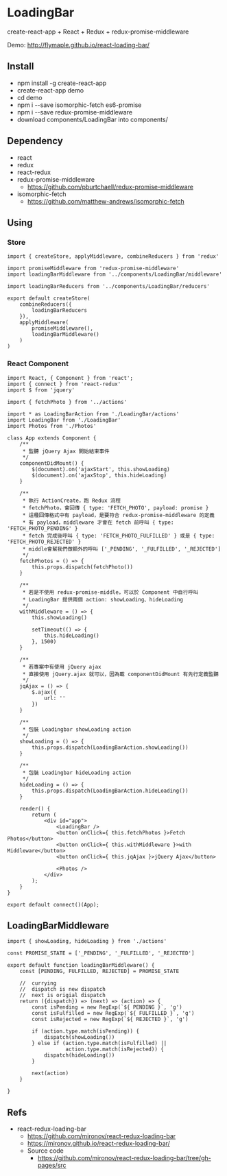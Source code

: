 # LoadingBar

create-react-app + React + Redux + redux-promise-middleware

Demo: http://flymaple.github.io/react-loading-bar/

## Install

* npm install -g create-react-app
* create-react-app demo
* cd demo
* npm i --save isomorphic-fetch es6-promise
* npm i --save redux-promise-middleware
* download components/LoadingBar into components/

## Dependency

* react
* redux
* react-redux
* redux-promise-middleware
  * https://github.com/pburtchaell/redux-promise-middleware
* isomorphic-fetch
  * https://github.com/matthew-andrews/isomorphic-fetch

## Using

### Store

``` JS
import { createStore, applyMiddleware, combineReducers } from 'redux'

import promiseMiddleware from 'redux-promise-middleware'
import loadingBarMiddleware from '../components/LoadingBar/middleware'

import loadingBarReducers from '../components/LoadingBar/reducers'

export default createStore(
    combineReducers({
        loadingBarReducers
    }),
    applyMiddleware(
        promiseMiddleware(),
        loadingBarMiddleware()
    )
)
```

### React Component
``` JS
import React, { Component } from 'react';
import { connect } from 'react-redux'
import $ from 'jquery'

import { fetchPhoto } from '../actions'

import * as LoadingBarAction from './LoadingBar/actions'
import LoadingBar from './LoadingBar'
import Photos from './Photos'

class App extends Component {
    /**
     * 監聽 jQuery Ajax 開始結束事件
     */
    componentDidMount() {
        $(document).on('ajaxStart', this.showLoading)
        $(document).on('ajaxStop', this.hideLoading)
    }

    /**
     * 執行 ActionCreate，跑 Redux 流程
     * fetchPhoto，會回傳 { type: 'FETCH_PHOTO', payload: promise }
     * 這種回傳格式中有 payload，是要符合 redux-promise-middleware 的定義
     * 有 payload，middleware 才會在 fetch 前呼叫 { type: 'FETCH_PHOTO_PENDING' }
     * fetch 完成後呼叫 { type: 'FETCH_PHOTO_FULFILLED' } 或是 { type: 'FETCH_PHOTO_REJECTED' }
     * middle會幫我們做額外的呼叫 ['_PENDING', '_FULFILLED', '_REJECTED']
     */
    fetchPhotos = () => {
        this.props.dispatch(fetchPhoto())
    }

    /**
     * 若是不使用 redux-promise-middle，可以於 Component 中自行呼叫
     * LoadingBar 提供兩個 action: showLoading、hideLoading
     */
    withMiddleware = () => {
        this.showLoading()

        setTimeout(() => {
            this.hideLoading()
        }, 1500)
    }

    /**
     * 若專案中有使用 jQuery ajax
     * 直接使用 jQuery.ajax 就可以，因為載 componentDidMount 有先行定義監聽
     */
    jqAjax = () => {
        $.ajax({
            url: ''
        })
    }

    /**
     * 包裝 Loadingbar showLoading action
     */
    showLoading = () => {
        this.props.dispatch(LoadingBarAction.showLoading())
    }

    /**
     * 包裝 Loadingbar hideLoading action
     */
    hideLoading = () => {
        this.props.dispatch(LoadingBarAction.hideLoading())
    }

    render() {
        return (
            <div id="app">
                <LoadingBar />
                <button onClick={ this.fetchPhotos }>Fetch Photos</button>
                <button onClick={ this.withMiddleware }>with Middleware</button>
                <button onClick={ this.jqAjax }>jQuery Ajax</button>

                <Photos />
            </div>
        );
    }
}

export default connect()(App);
```

## LoadingBarMiddleware

``` JS
import { showLoading, hideLoading } from './actions'

const PROMISE_STATE = ['_PENDING', '_FULFILLED', '_REJECTED']

export default function loadingBarMiddleware() {
    const [PENDING, FULFILLED, REJECTED] = PROMISE_STATE

    //  currying
    //  dispatch is new dispatch
    //  next is origial dispatch
    return ({dispatch}) => (next) => (action) => {
        const isPending = new RegExp(`${ PENDING }`, 'g')
        const isFulfilled = new RegExp(`${ FULFILLED }`, 'g')
        const isRejected = new RegExp(`${ REJECTED }`, 'g')
        
        if (action.type.match(isPending)) {
            dispatch(showLoading())
        } else if (action.type.match(isFulfilled) ||
                   action.type.match(isRejected)) {
            dispatch(hideLoading())
        }

        next(action)
    }
    
}
```

## Refs

* react-redux-loading-bar
  * https://github.com/mironov/react-redux-loading-bar
  * https://mironov.github.io/react-redux-loading-bar/
  * Source code
    * https://github.com/mironov/react-redux-loading-bar/tree/gh-pages/src

